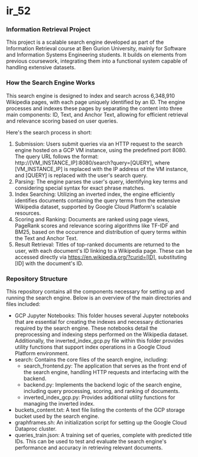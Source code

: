 # ir_52

### Information Retrieval Project

This project is a scalable search engine developed as part of the Information Retrieval course at Ben Gurion University, mainly for Software and Information Systems Engineering students. It builds on elements from previous coursework, integrating them into a functional system capable of handling extensive datasets.

### How the Search Engine Works

This search engine is designed to index and search across 6,348,910 Wikipedia pages, with each page uniquely identified by an ID. The engine processes and indexes these pages by separating the content into three main components: ID, Text, and Anchor Text, allowing for efficient retrieval and relevance scoring based on user queries.

Here's the search process in short:

1. Submission: Users submit queries via an HTTP request to the search engine hosted on a GCP VM instance, using the predefined port 8080. The query URL follows the format: http://[VM_INSTANCE_IP]:8080/search?query=[QUERY], where [VM_INSTANCE_IP] is replaced with the IP address of the VM instance, and [QUERY] is replaced with the user's search query.
2. Parsing: The engine parses the user's query, identifying key terms and considering special syntax for exact phrase matches.
3. Index Searching: Utilizing an inverted index, the engine efficiently identifies documents containing the query terms from the extensive Wikipedia dataset, supported by Google Cloud Platform's scalable resources.
4. Scoring and Ranking: Documents are ranked using page views, PageRank scores and relevance scoring algorithms like TF-IDF and BM25, based on the occurrence and distribution of query terms within the Text and Anchor Text.
5. Result Retrieval: Titles of top-ranked documents are returned to the user, with each document's ID linking to a Wikipedia page. These can be accessed directly via https://en.wikipedia.org/?curid=[ID], substituting [ID] with the document's ID.

### Repository Structure

This repository contains all the components necessary for setting up and running the search engine. Below is an overview of the main directories and files included:

- GCP Jupyter Notebooks: This folder houses several Jupyter notebooks that are essential for creating the indexes and necessary dictionaries required by the search engine. These notebooks detail the preprocessing and indexing steps performed on the Wikipedia dataset. Additionally, the inverted_index_gcp.py file within this folder provides utility functions that support index operations in a Google Cloud Platform environment.
- search: Contains the core files of the search engine, including:
  - search_frontend.py: The application that serves as the front end of the search engine, handling HTTP requests and interfacing with the backend.
  - backend.py: Implements the backend logic of the search engine, including query processing, scoring, and ranking of documents.
  - inverted_index_gcp.py: Provides additional utility functions for managing the inverted index.
- buckets_content.txt: A text file listing the contents of the GCP storage bucket used by the search engine.
- graphframes.sh: An initialization script for setting up the Google Cloud Dataproc cluster.
- queries_train.json: A training set of queries, complete with predicted title IDs. This can be used to test and evaluate the search engine's performance and accuracy in retrieving relevant documents.

